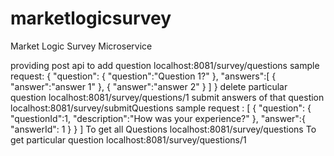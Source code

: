 # marketlogicsurvey
Market Logic Survey Microservice

providing post api to 
  add question localhost:8081/survey/questions
  sample request: {
		"question":
			{
				"question":"Question 1?"
			},
		"answers":[
			{
				"answer":"answer 1"
			},
			{
				"answer":"answer 2"
			}
		]
  }
  delete particular question localhost:8081/survey/questions/1
  submit answers of that question localhost:8081/survey/submitQuestions
  sample request :
      [
      {
        "question":
          {
            "questionId":1,
            "description":"How was your experience?"
          },
        "answer":{
                    "answerId": 1
                }
      }
    ]
    To get all Questions localhost:8081/survey/questions
    To get particular question localhost:8081/survey/questions/1
